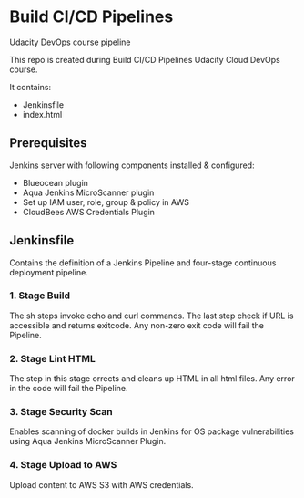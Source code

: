 # Build CI/CD Pipelines

Udacity DevOps course pipeline

This repo is created during Build CI/CD Pipelines Udacity Cloud DevOps course.

It contains:
- Jenkinsfile
- index.html

## Prerequisites

Jenkins server with following components installed & configured:
- Blueocean plugin
- Aqua Jenkins MicroScanner plugin
- Set up IAM user, role, group & policy in AWS
- CloudBees AWS Credentials Plugin

## Jenkinsfile

Contains the definition of a Jenkins Pipeline and four-stage continuous deployment pipeline.

### 1. Stage Build
The sh steps invoke echo and curl commands. The last step check if URL is accessible and returns exitcode.
Any non-zero exit code will fail the Pipeline.

### 2. Stage Lint HTML
The step in this stage orrects and cleans up HTML in all html files. Any error in the code will fail the Pipeline.

### 3. Stage Security Scan
Enables scanning of docker builds in Jenkins for OS package vulnerabilities using Aqua Jenkins MicroScanner Plugin.

### 4. Stage Upload to AWS
Upload content to AWS S3 with AWS credentials.
